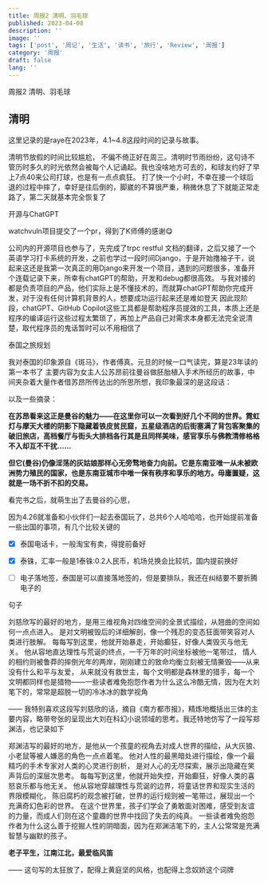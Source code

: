 ```yaml
---
title: 周报2 清明、羽毛球
published: 2023-04-08
description: ''
image: ''
tags: ['post', '周记', '生活', '读书', '旅行', 'Review', '周报']
category: '周报'
draft: false
lang: ''
---
```

 周报2 清明、羽毛球

##  清明

这里记录的是raye在2023年，4.1~4.8这段时间的记录与故事。

清明节放假的时间比较尴尬， 不偏不倚正好在周三。清明时节雨纷纷，这句诗不管历时多久的时光依然会被每个人记诵起。我也没啥地方可去的，和球友约好了早上7点40来公司打球，也是有一点点疯狂。
打了快一个小时，不幸在接一个球后退的过程中摔了，幸好是往后倒的，脚崴的不算很严重，稍微休息了下就能正常走路了，第二天就基本完全恢复了


 开源与ChatGPT

watchvuln项目提交了一个pr，得到了K师傅的感谢😋

公司内的开源项目也参与了，先完成了trpc restful 文档的翻译，之后又接了一个英语学习打卡系统的开发，之前也学过一段时间Django，于是开始撸袖子干，说起来这还是我第一次真正的用Django来开发一个项目，遇到的问题很多，准备开个连载记录下来，所幸有chatGPT的帮助，开发和debug都很高效。
与我对接的都是负责项目的产品，他们实际上是不懂技术的，而就算chatGPT帮助你完成开发，对于没有任何计算机背景的人，想要成功运行起来还是难如登天
因此现阶段，chatGPT、GitHub Copilot这些工具都是帮助程序员提效的工具，本质上还是程序的编译运行这些过程太繁琐了，再加上产品自己对需求本身都无法完全说清楚，取代程序员的鬼话暂时可以不用相信了



 泰国之旅规划

我对泰国的印象源自《斑马》，作者傅真。元旦的时候一口气读完，算是23年读的第一本书了
主要内容为女主人公苏昂前往曼谷做胚胎植入手术所经历的故事，中间夹杂着大量作者借苏昂所传达出的所思所想，我印象最深的是这段话：

<!-- ![image](./attachments/bafybeifstqlg3ztatdbznxpbdq4vrrhvvt7gkna7e7v46gi57afgmtgaxm.vnd.mozilla.apng) -->

以及一些摘录：

**在苏昂看来这正是曼谷的魅力——在这里你可以一次看到好几个不同的世界。霓虹灯与摩天大楼的阴影下隐藏着铁皮贫民窟，五星级酒店的后街塞满了背包客聚集的破旧旅店，高档餐厅与街头大排档各行其是且同样美味，感官享乐与佛教清修格格不入却互不干扰……**


**但它(曼谷)仍像淫荡的灰姑娘那样心无旁骛地奋力向前。它是东南亚唯一从未被欧洲势力殖民的国家，也是东南亚城市中唯一保有秩序和享乐的地方。毋庸置疑，这就是一场不折不扣的交易。**


看完书之后，就萌生出了去曼谷的心思，

因为4.26就准备和小伙伴们一起去泰国玩了，总共6个人哈哈哈，也开始提前准备一些出国的事项，有几个比较关键的

- [x] 泰国电话卡，一般淘宝有卖，得提前备好
- [x] 泰铢，汇率一般是1泰铢:0.2人民币，机场兑换会比较坑，国内提前换好
- [ ] 电子落地签，泰国是可以直接落地签的，但是要排队，我还在纠结要不要折腾电子的



 句子

刘慈欣写的最好的地方，是用三维视角对四维空间的全景式描绘，从翘曲的空间如何一点点进入。
是对文明被毁后的详细解剖，像一个残忍的变态狂面带笑容对人类进行肢解。
每每写到这里，他就开始暴走，开始癫狂，好像人类毁灭与他无关。
他从容地直达理性与荒诞的终点，一千万年的时间坐标被他一笔带过，
情人的相约则被鲁莽的摔倒光年的两岸，刚刚建立的致命均衡立刻被无情撕毁——从来没有什么和平与友爱，
从来就没有救世主，每个文明都是森林里的猎手，每一个文明都同样也是猎物——一些读者难免抱怨作者为什么这么冷酷无情，因为在大刘笔下的，常常是超脱一切的冷冰冰的数学视角

—— 我特别喜欢这段写刘慈欣的话，摘自《南方都市报》，精炼地概括出三体的主要内容，略带夸张的呈现出大刘在科幻小说领域的思考。我还特地仿写了一段写郑渊洁，也记录如下


郑渊洁写的最好的地方，是他从一个孩童的视角去对成人世界的描绘，从大灰狼、小老鼠等被人嫌恶的角色一点点着笔。
他对人性的最黑暗处进行描绘，像一个最精巧的手术专家对人类的心灵进行剖析，
是对人心的无尽探索，展示出隐藏在笑声背后的深层次思考。
每每写到这里，他就开始失控，开始癫狂，好像人类的喜怒哀乐都与他无关。
他从容地穿越理性与荒诞的边界，将童话世界和现实生活的界限模糊化，
陈旧腐朽的观念被打破，世界的运行规则被一笔带过，展现出一个充满奇幻色彩的世界。
在这个世界里，孩子们学会了勇敢面对困难，感受到友谊的力量，而成人们则在这个童趣的世界中找回了失去的纯真。
一些读者难免抱怨作者为什么这么善于挖掘人性的阴暗面，因为在郑渊洁笔下的，主人公常常是充满智慧与幽默的孩子。


**老子平生，江南江北，最爱临风笛**

—— 这句写的太狂放了，配得上黄庭坚的风格，也配得上念奴娇这个词牌



<!-- ![](./attachments/bafkreiakuk7ku2qtsnsjyy5bzzxic5tikrvt764jpjv7ra2f36dz4qskte.png) -->